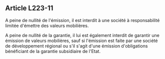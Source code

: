 Article L223-11
----
A peine de nullité de l'émission, il est interdit à une société à responsabilité
limitée d'émettre des valeurs mobilières.

A peine de nullité de la garantie, il lui est également interdit de garantir une
émission de valeurs mobilières, sauf si l'émission est faite par une société de
développement régional ou s'il s'agit d'une émission d'obligations bénéficiant
de la garantie subsidiaire de l'Etat.
